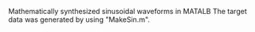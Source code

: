 Mathematically synthesized sinusoidal waveforms in MATALB
The target data was generated by using "MakeSin.m".

